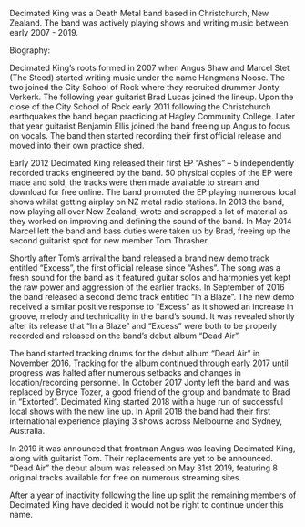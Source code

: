Decimated King was a Death Metal band based in Christchurch, New Zealand. The band was actively playing shows and writing music between early 2007 - 2019.

Biography:

Decimated King’s roots formed in 2007 when Angus Shaw and Marcel Stet (The Steed) started writing music under the name Hangmans Noose. The two joined the City School of Rock where they recruited drummer Jonty Verkerk. The following year guitarist Brad Lucas joined the lineup. Upon the close of the City School of Rock early 2011 following the Christchurch earthquakes the band began practicing at Hagley Community College. Later that year guitarist Benjamin Ellis joined the band freeing up Angus to focus on vocals. The band then started recording their first official release and moved into their own practice shed.

Early 2012 Decimated King released their first EP “Ashes” – 5 independently recorded tracks engineered by the band. 50 physical copies of the EP were made and sold, the tracks were then made available to stream and download for free online. The band promoted the EP playing numerous local shows whilst getting airplay on NZ metal radio stations. In 2013 the band, now playing all over New Zealand, wrote and scrapped a lot of material as they worked on improving and defining the sound of the band. In May 2014 Marcel left the band and bass duties were taken up by Brad, freeing up the second guitarist spot for new member Tom Thrasher.
 

Shortly after Tom’s arrival the band released a brand new demo track entitled “Excess”, the first official release since “Ashes”. The song was a fresh sound for the band as it featured guitar solos and harmonies yet kept the raw power and aggression of the earlier tracks. In September of 2016 the band released a second demo track entitled “In a Blaze”. The new demo received a similar positive response to “Excess” as it showed an increase in groove, melody and technicality in the band’s sound. It was revealed shortly after its release that “In a Blaze” and “Excess” were both to be properly recorded and released on the band’s debut album “Dead Air”.

The band started tracking drums for the debut album “Dead Air” in November 2016. Tracking for the album continued through early 2017 until progress was halted after numerous setbacks and changes in location/recording personnel. In October 2017 Jonty left the band and was replaced by Bryce Tozer, a good friend of the group and bandmate to Brad in “Extorted”. Decimated King started 2018 with a huge run of successful local shows with the new line up. In April 2018 the band had their first international experience playing 3 shows across Melbourne and Sydney, Australia.

In 2019 it was announced that frontman Angus was leaving Decimated King, along with guitarist Tom. Their replacements are yet to be announced. “Dead Air” the debut album was released on May 31st 2019, featuring 8 original tracks available for free on numerous streaming sites.

After a year of inactivity following the line up split the remaining members of Decimated King have decided it would not be right to continue under this name. 
